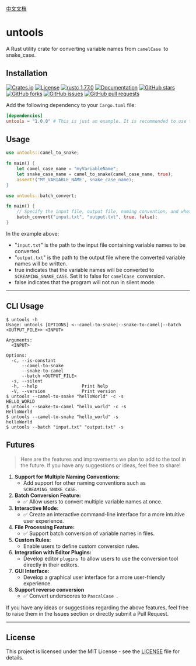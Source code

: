 [中文文档](https://github.com/08820048/uutools/blob/master/REAEME-CN.md)
# untools
A Rust utility crate for converting variable names from `camelCase `to snake_case.

## Installation
[![Crates.io](https://img.shields.io/crates/d/untools.svg)](https://crates.io/crates/untools)
[![License](https://img.shields.io/github/license/08820048/untools)](https://github.com/08820048/untools/blob/master/LICENSE)
[![rustc 1.77.0](https://img.shields.io/badge/rust-1.77.0-orange.svg)](https://img.shields.io/badge/rust-1.77.0-orange.svg)
[![Documentation](https://docs.rs/console/badge.svg)](https://docs.rs/untools)
[![GitHub stars](https://img.shields.io/github/stars/08820048/untools)](https://github.com/08820048/untools/stargazers)
[![GitHub forks](https://img.shields.io/github/forks/08820048/untools)](https://github.com/08820048/untools/network/members)
[![GitHub issues](https://img.shields.io/github/issues/08820048/untools)](https://github.com/08820048/untools/issues)
[![GitHub pull requests](https://img.shields.io/github/issues-pr/08820048/untools)](https://github.com/08820048/untools/pulls)

Add the following dependency to your `Cargo.toml` file:

```toml
[dependencies]
untools = "1.0.0" # This is just an example. It is recommended to use the latest version number.
```

## Usage


```rust
use untools::camel_to_snake;

fn main() {
    let camel_case_name = "myVariableName";
    let snake_case_name = camel_to_snake(camel_case_name, true);
    assert!("MY_VARIABLE_NAME', snake_case_name);
}
```

```rust
use untools::batch_convert;

fn main() {
    // Specify the input file, output file, naming convention, and whether to operate in silent mode.
    batch_convert("input.txt", "output.txt", true, false);
}
```

In the example above:

- "`input.txt`" is the path to the input file containing variable names to be converted.
- "`output.txt`" is the path to the output file where the converted variable names will be written.
- true indicates that the variable names will be converted to `SCREAMING_SNAKE_CASE`. Set it to false for `camelCase `conversion.
- false indicates that the program will not run in silent mode.
------------------

## CLI Usage
```shell
$ untools -h
Usage: untools [OPTIONS] <--camel-to-snake|--snake-to-camel|--batch <OUTPUT_FILE>> <INPUT>

Arguments:
  <INPUT>

Options:
  -c, --is-constant
      --camel-to-snake
      --snake-to-camel
      --batch <OUTPUT_FILE>
  -s, --silent
  -h, --help                 Print help
  -V, --version              Print version
$ untools --camel-to-snake "helloWorld" -c -s
HELLO_WORLD
$ untools --snake-to-camel "hello_world" -c -s
HelloWorld
$ untools --camel-to-snake "hello_world" -s
helloWorld
$ untools --batch "input.txt" "output.txt" -s 
```

## Futures

> Here are the features and improvements we plan to add to the tool in the future. If you have any suggestions or ideas, feel free to share!

1. **Support for Multiple Naming Conventions:**
   - Add support for other naming conventions such as `SCREAMING_SNAKE_CASE`.
2. **Batch Conversion Feature:** 
   - :white_check_mark: Allow users to convert multiple variable names at once.
3. **Interactive Mode:**
   - :white_check_mark: Create an interactive command-line interface for a more intuitive user experience.
4. **File Processing Feature:** 
   - :white_check_mark: Support batch conversion of variable names in files.
5. **Custom Rules:**
   - Enable users to define custom conversion rules.
6. **Integration with Editor Plugins:**
   - Develop editor `plugins `to allow users to use the conversion tool directly in their editors.
7. **GUI Interface:**
   - Develop a graphical user interface for a more user-friendly experience.
8. **Support reverse conversion**
   - :white_check_mark: Convert underscores to `PascalCase `.

If you have any ideas or suggestions regarding the above features, feel free to raise them in the Issues section or directly submit a Pull Request.

----

## License

This project is licensed under the MIT License - see the [LICENSE](https://github.com/08820048/untools/blob/master/LICENSE) file for details.